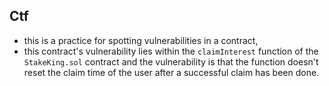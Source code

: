 ## Ctf

- this is a practice for spotting vulnerabilities in a contract,
- this contract's vulnerability lies within the `claimInterest` function of the `StakeKing.sol` contract and the vulnerability is that the function doesn't reset the claim time of the user after a successful claim has been done.
